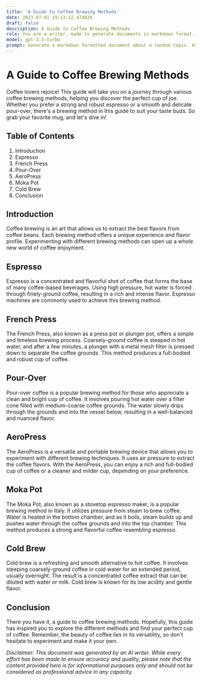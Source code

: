 ```yaml
---
title: 'A Guide to Coffee Brewing Methods'
date: 2023-07-01 19:13:12.474826
draft: false
description: A Guide to Coffee Brewing Methods
role: You are a writer, made to generate documents in markdown format. It is very important that all of the documents you generate are in valid markdown format.
model: gpt-3.5-turbo
prompt: Generate a markdown formatted document about a random topic. At the bottom, include a disclaimer explaining that the document was generated by you. The first line of the document should be the title. Make sure that the entire document is in proper markdown format, using a mix of various tags to make the document visually appealing.
---
```


# A Guide to Coffee Brewing Methods

Coffee lovers rejoice! This guide will take you on a journey through various coffee brewing methods, helping you discover the perfect cup of joe. Whether you prefer a strong and robust espresso or a smooth and delicate pour-over, there's a brewing method in this guide to suit your taste buds. So grab your favorite mug, and let's dive in!

## Table of Contents

1. Introduction
2. Espresso
3. French Press
4. Pour-Over
5. AeroPress
6. Moka Pot
7. Cold Brew
8. Conclusion

## Introduction

Coffee brewing is an art that allows us to extract the best flavors from coffee beans. Each brewing method offers a unique experience and flavor profile. Experimenting with different brewing methods can open up a whole new world of coffee enjoyment.

## Espresso

Espresso is a concentrated and flavorful shot of coffee that forms the base of many coffee-based beverages. Using high pressure, hot water is forced through finely-ground coffee, resulting in a rich and intense flavor. Espresso machines are commonly used to achieve this brewing method.

## French Press

The French Press, also known as a press pot or plunger pot, offers a simple and timeless brewing process. Coarsely-ground coffee is steeped in hot water, and after a few minutes, a plunger with a metal mesh filter is pressed down to separate the coffee grounds. This method produces a full-bodied and robust cup of coffee.

## Pour-Over

Pour-over coffee is a popular brewing method for those who appreciate a clean and bright cup of coffee. It involves pouring hot water over a filter cone filled with medium-coarse coffee grounds. The water slowly drips through the grounds and into the vessel below, resulting in a well-balanced and nuanced flavor.

## AeroPress

The AeroPress is a versatile and portable brewing device that allows you to experiment with different brewing techniques. It uses air pressure to extract the coffee flavors. With the AeroPress, you can enjoy a rich and full-bodied cup of coffee or a cleaner and milder cup, depending on your preference.

## Moka Pot

The Moka Pot, also known as a stovetop espresso maker, is a popular brewing method in Italy. It utilizes pressure from steam to brew coffee. Water is heated in the bottom chamber, and as it boils, steam builds up and pushes water through the coffee grounds and into the top chamber. This method produces a strong and flavorful coffee resembling espresso.

## Cold Brew

Cold brew is a refreshing and smooth alternative to hot coffee. It involves steeping coarsely-ground coffee in cold water for an extended period, usually overnight. The result is a concentrated coffee extract that can be diluted with water or milk. Cold brew is known for its low acidity and gentle flavor.

## Conclusion

There you have it, a guide to coffee brewing methods. Hopefully, this guide has inspired you to explore the different methods and find your perfect cup of coffee. Remember, the beauty of coffee lies in its versatility, so don't hesitate to experiment and make it your own.

*Disclaimer: This document was generated by an AI writer. While every effort has been made to ensure accuracy and quality, please note that the content provided here is for informational purposes only and should not be considered as professional advice in any capacity.*